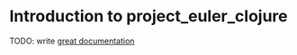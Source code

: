 # Introduction to project_euler_clojure

TODO: write [great documentation](http://jacobian.org/writing/great-documentation/what-to-write/)
